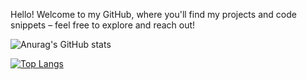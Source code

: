 Hello! Welcome to my GitHub, where you'll find my projects and code snippets – feel free to explore and reach out!

![Anurag's GitHub stats](https://github-readme-stats.vercel.app/api?username=Fatumayattani&show_icons=true&theme=radical)

[![Top Langs](https://github-readme-stats.vercel.app/api/top-langs/?username=Fatumayattani)](https://github.com/Fatumayattani/github-readme-stats)
